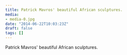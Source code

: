 ```yaml
---
title: Patrick Mavros' beautiful African sculptures.
media:
- media-0.jpg
date: "2014-06-22T10:03:23Z"
draft: false
tags: []
---
```

Patrick Mavros' beautiful African sculptures.
